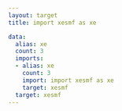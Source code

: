 ```yaml
---
layout: target
title: import xesmf as xe

data:
  alias: xe
  count: 3
  imports:
  - alias: xe
    count: 3
    import: import xesmf as xe
    target: xesmf
  target: xesmf
---
```

